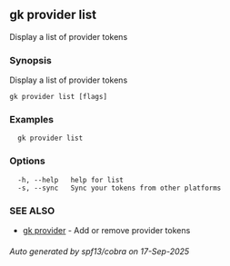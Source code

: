 ## gk provider list

Display a list of provider tokens

### Synopsis

Display a list of provider tokens

```
gk provider list [flags]
```

### Examples

```
  gk provider list
```

### Options

```
  -h, --help   help for list
  -s, --sync   Sync your tokens from other platforms
```

### SEE ALSO

* [gk provider](gk_provider.md)	 - Add or remove provider tokens

###### Auto generated by spf13/cobra on 17-Sep-2025
